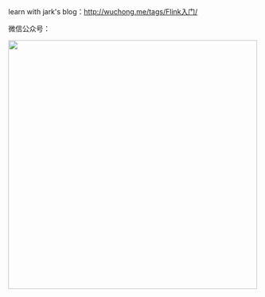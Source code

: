 learn with
jark's blog：http://wuchong.me/tags/Flink入门/

微信公众号：

<img src="https://img.alicdn.com/tfs/TB1.ajIlIbpK1RjSZFyXXX_qFXa-1004-541.png" width="500px" />

